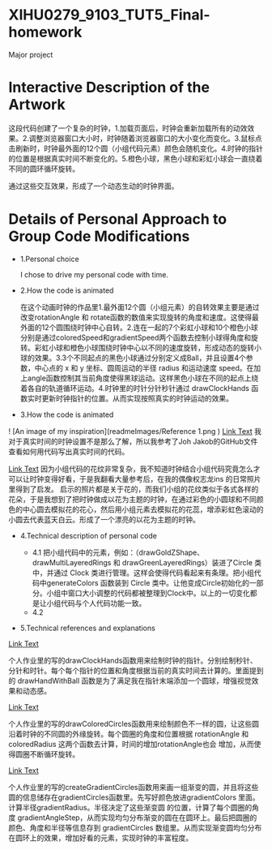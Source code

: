 # XIHU0279_9103_TUT5_Final-homework
Major project

# Interactive Description of the Artwork

这段代码创建了一个复杂的时钟，1.加载页面后，时钟会重新加载所有的动效效果。2.调整浏览器窗口大小时，时钟随着浏览器窗口的大小变化而变化。3.鼠标点击刷新时，时钟最外面的12个圆（小组代码元素）颜色会随机变化。4.时钟的指针的位置是根据真实时间不断变化的。5.橙色小球，黑色小球和彩虹小球会一直绕着不同的圆环循环旋转。

通过这些交互效果，形成了一个动态生动的时钟界面。

# Details of Personal Approach to Group Code Modifications

- 1.Personal choice

  I chose to drive my personal code with time.

- 2.How the code is animated

  在这个动画时钟的作品里1.最外面12个圆（小组元素）的自转效果主要是通过改变rotationAngle 和 rotate函数的数值来实现旋转的角度和速度。这使得最外面的12个圆围绕时钟中心自转。2.连在一起的7个彩虹小球和10个橙色小球分别是通过coloredSpeed和gradientSpeed两个函数去控制小球得角度和旋转。彩虹小球和橙色小球围绕时钟中心以不同的速度旋转，形成动态的旋转小球的效果。3.3个不同起点的黑色小球通过分别定义成Ball，并且设置4个参数，中心点的 x 和 y 坐标、圆周运动的半径 radius 和运动速度 speed。在加上angle函数控制其当前角度使得黑球运动。这样黑色小球在不同的起点上绕着各自的轨道循环运动。4.时钟里的时针分针秒针通过 drawClockHands 函数实时更新时钟指针的位置。从而实现按照真实的时钟运动的效果。


- 3.How the code is animated

! [An image of my inspiration](readmeImages/Reference 1.png
)
[Link Text](https://github.com/JohJakob/clock-p5js)
我对于真实时间的时钟设置不是那么了解，所以我参考了Joh Jakob的GitHub文件查看如何用代码写出真实时间的代码。

[Link Text](https://www.instagram.com/p/CmdMcNcP2rL/?img_index=1)
因为小组代码的花纹非常复杂，我不知道时钟结合小组代码究竟怎么才可以让时钟变得好看，于是我翻看大量参考后，在我的偶像权志龙ins 的日常照片里得到了启发。
启示的照片都是关于花的，而我们小组的花纹类似于各式各样的花朵，于是我想到了把时钟做成以花为主题的时钟，在通过彩色的小圆球和不同颜色的中心圆去模拟花的花心，然后用小组元素去模拟花的花蕊，增添彩虹色滚动的小圆去代表蓝天白云。形成了一个漂亮的以花为主题的时钟。

- 4.Technical description of personal code
  - 4.1
  把小组代码中的元素，例如：（drawGoldZShape、drawMultiLayeredRings 和 drawGreenLayeredRings）装进了Circle 类中，并通过 Clock 类进行管理。这样会使得代码看起来有条理。把小组代码中generateColors 函数装到 Circle 类中。让他变成Circle初始化的一部分。小组中窗口大小调整的代码都被整理到Clock中。以上的一切变化都是让小组代码与个人代码功能一致。
  - 4.2
  
- 5.Technical references and explanations

[Link Text](https://github.com/JohJakob/clock-p5js)

个人作业里的写的drawClockHands函数用来绘制时钟的指针。分别绘制秒针、分针和时针。每个每个指针的位置和角度根据当前的真实时间去计算的。里面提到的 drawHandWithBall 函数是为了满足我在指针末端添加一个圆球，增强视觉效果和动态感。

[Link Text](https://www.instagram.com/p/CmdMcNcP2rL/?img_index=1)

个人作业里的写的drawColoredCircles函数用来绘制颜色不一样的圆，让这些圆沿着时钟的不同圆的外缘旋转。每个圆圈的角度和位置根据 rotationAngle 和 coloredRadius 这两个函数去计算，时间的增加rotationAngle也会 增加，从而使得圆圈不断循环旋转。

[Link Text](https://www.instagram.com/p/CmdMcNcP2rL/?img_index=1)

个人作业里的写的createGradientCircles函数用来画一组渐变的圆，并且将这些圆的信息储存在gradientCircles函数里。先写好颜色放进gradientColors 里面。计算半径gradientRadius。半径决定了这些渐变圆 的位置，计算了每个圆圈的角度 gradientAngleStep，从而实现均匀分布渐变的圆在在圆环上。最后把圆圈的颜色、角度和半径等信息存到 gradientCircles 数组里。从而实现渐变圆均匀分布在圆环上的效果，增加好看的元素，实现时钟的丰富程度。








